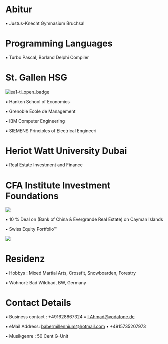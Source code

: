 # Abitur

▪︎ Justus-Knecht Gymnasium Bruchsal

# Programming Languages

▪︎ Turbo Pascal, Borland Delphi Compiler

# St. Gallen HSG 

![ea1-tl_open_badge](https://user-images.githubusercontent.com/95079463/151658291-bc2de3cf-efd4-4f38-bf4a-dde187391570.png)

▪︎ Hanken School of Economics 

▪︎ Grenoble Ecole de Management

▪︎ IBM Computer Engineering

▪︎ SIEMENS Principles of Electrical Engineeri

# Heriot Watt University Dubai

▪︎ Real Estate Investment and Finance

# CFA Institute Investment Foundations

<img src="https://user-images.githubusercontent.com/95079463/151157248-4fa7d6fe-7dc8-4cd3-a9e1-3263252d3028.png">

▪︎ 10 % Deal on (Bank of China & Evergrande Real Estate) on Cayman Islands 

▪︎ Swiss Equity Portfolio™️ 

<img src="https://user-images.githubusercontent.com/95079463/154649347-e688fa55-0d07-4cce-bc2a-8c6e3a298fa7.png">

# Residenz 

▪︎ Hobbys : Mixed Martial Arts, Crossfit, Snowboarden, Forestry 

▪︎ Wohnort: Bad Wildbad, BW, Germany

# Contact Details 

▪︎ Business contact : +491628867324 ▪︎ I.Ahmad@vodafone.de 

▪︎ eMail Address: babermillennium@hotmail.com ▪︎ +4915735207973

▪︎ Musikgenre : 50 Cent G-Unit

